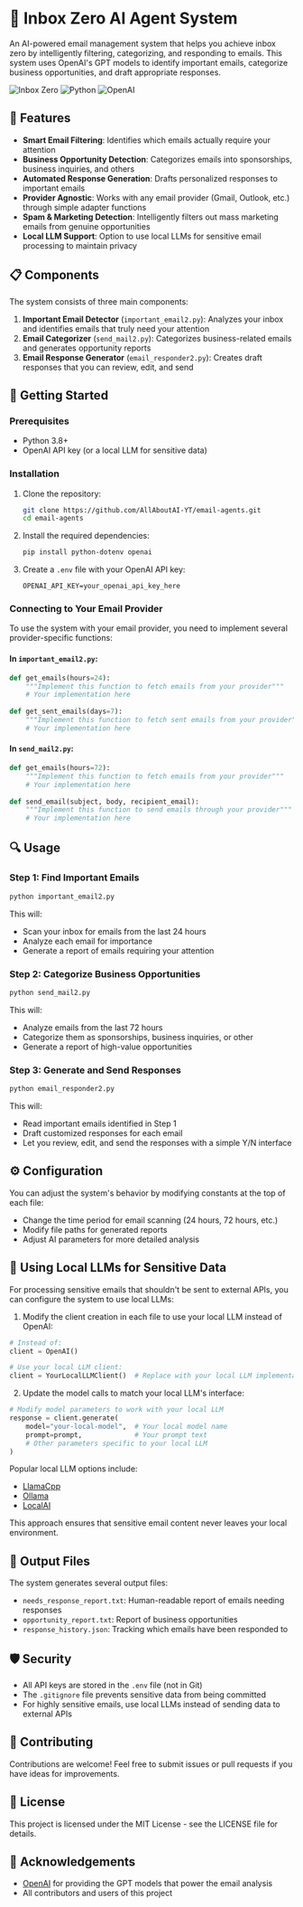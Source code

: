 # 📧 Inbox Zero AI Agent System

An AI-powered email management system that helps you achieve inbox zero by intelligently filtering, categorizing, and responding to emails. This system uses OpenAI's GPT models to identify important emails, categorize business opportunities, and draft appropriate responses.

![Inbox Zero](https://img.shields.io/badge/Inbox-Zero-green)
![Python](https://img.shields.io/badge/Python-3.8%2B-blue)
![OpenAI](https://img.shields.io/badge/AI-OpenAI%20GPT--4-purple)

## 🌟 Features

- **Smart Email Filtering**: Identifies which emails actually require your attention
- **Business Opportunity Detection**: Categorizes emails into sponsorships, business inquiries, and others
- **Automated Response Generation**: Drafts personalized responses to important emails
- **Provider Agnostic**: Works with any email provider (Gmail, Outlook, etc.) through simple adapter functions
- **Spam & Marketing Detection**: Intelligently filters out mass marketing emails from genuine opportunities
- **Local LLM Support**: Option to use local LLMs for sensitive email processing to maintain privacy

## 📋 Components

The system consists of three main components:

1. **Important Email Detector** (`important_email2.py`): Analyzes your inbox and identifies emails that truly need your attention
2. **Email Categorizer** (`send_mail2.py`): Categorizes business-related emails and generates opportunity reports
3. **Email Response Generator** (`email_responder2.py`): Creates draft responses that you can review, edit, and send

## 🚀 Getting Started

### Prerequisites

- Python 3.8+
- OpenAI API key (or a local LLM for sensitive data)

### Installation

1. Clone the repository:
   ```bash
   git clone https://github.com/AllAboutAI-YT/email-agents.git
   cd email-agents
   ```

2. Install the required dependencies:
   ```bash
   pip install python-dotenv openai
   ```

3. Create a `.env` file with your OpenAI API key:
   ```
   OPENAI_API_KEY=your_openai_api_key_here
   ```

### Connecting to Your Email Provider

To use the system with your email provider, you need to implement several provider-specific functions:

#### In `important_email2.py`:

```python
def get_emails(hours=24):
    """Implement this function to fetch emails from your provider"""
    # Your implementation here
    
def get_sent_emails(days=7):
    """Implement this function to fetch sent emails from your provider"""
    # Your implementation here
```

#### In `send_mail2.py`:

```python
def get_emails(hours=72):
    """Implement this function to fetch emails from your provider"""
    # Your implementation here
    
def send_email(subject, body, recipient_email):
    """Implement this function to send emails through your provider"""
    # Your implementation here
```

## 🔍 Usage

### Step 1: Find Important Emails

```bash
python important_email2.py
```

This will:
- Scan your inbox for emails from the last 24 hours
- Analyze each email for importance
- Generate a report of emails requiring your attention

### Step 2: Categorize Business Opportunities

```bash
python send_mail2.py
```

This will:
- Analyze emails from the last 72 hours
- Categorize them as sponsorships, business inquiries, or other
- Generate a report of high-value opportunities

### Step 3: Generate and Send Responses

```bash
python email_responder2.py
```

This will:
- Read important emails identified in Step 1
- Draft customized responses for each email
- Let you review, edit, and send the responses with a simple Y/N interface

## ⚙️ Configuration

You can adjust the system's behavior by modifying constants at the top of each file:

- Change the time period for email scanning (24 hours, 72 hours, etc.)
- Modify file paths for generated reports
- Adjust AI parameters for more detailed analysis

## 📡 Using Local LLMs for Sensitive Data

For processing sensitive emails that shouldn't be sent to external APIs, you can configure the system to use local LLMs:

1. Modify the client creation in each file to use your local LLM instead of OpenAI:

```python
# Instead of:
client = OpenAI()

# Use your local LLM client:
client = YourLocalLLMClient()  # Replace with your local LLM implementation
```

2. Update the model calls to match your local LLM's interface:

```python
# Modify model parameters to work with your local LLM
response = client.generate(
    model="your-local-model",  # Your local model name
    prompt=prompt,             # Your prompt text
    # Other parameters specific to your local LLM
)
```

Popular local LLM options include:
- [LlamaCpp](https://github.com/ggerganov/llama.cpp)
- [Ollama](https://github.com/ollama/ollama)
- [LocalAI](https://github.com/go-skynet/LocalAI)

This approach ensures that sensitive email content never leaves your local environment.

## 📁 Output Files

The system generates several output files:

- `needs_response_report.txt`: Human-readable report of emails needing responses
- `opportunity_report.txt`: Report of business opportunities
- `response_history.json`: Tracking which emails have been responded to

## 🛡️ Security

- All API keys are stored in the `.env` file (not in Git)
- The `.gitignore` file prevents sensitive data from being committed
- For highly sensitive emails, use local LLMs instead of sending data to external APIs

## 🤝 Contributing

Contributions are welcome! Feel free to submit issues or pull requests if you have ideas for improvements.

## 📄 License

This project is licensed under the MIT License - see the LICENSE file for details.

## 🙏 Acknowledgements

- [OpenAI](https://openai.com/) for providing the GPT models that power the email analysis
- All contributors and users of this project
